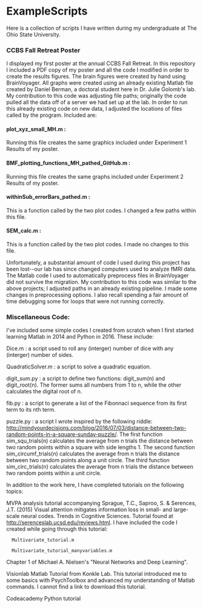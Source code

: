 # ExampleScripts
Here is a collection of scripts I have written during my undergraduate at The Ohio State University.

<h3> CCBS Fall Retreat Poster </h3>
I displayed my first poster at the annual CCBS Fall Retreat. In this repository I included a PDF copy of my poster and all the code I modified in order to create the results figures. The brain figures were created by hand using BrainVoyager. All graphs were created using an already existing Matlab file created by Daniel Berman, a doctoral student here in Dr. Julie Golomb's lab. My contribution to this code was adjusting file paths; originally the code pulled all the data off of a server we had set up at the lab. In order to run this already existing code on new data, I adjusted the locations of files called by the program. Included are:

   <h4>plot_xyz_small_MH.m : </h4>
   Running this file creates the same graphics included under Experiment 1 Results of my poster. 

   <h4>BMF_plotting_functions_MH_pathed_GitHub.m : </h4>
   Running this file creates the same graphs included under Experiment 2 Results of my poster. 

   <h4>withinSub_errorBars_pathed.m : </h4>
   This is a function called by the two plot codes. I changed a few paths within this file. 

   <h4>SEM_calc.m : </h4>
   This is a function called by the two plot codes. I made no changes to this file. 

Unfortunately, a substantial amount of code I used during this project has been lost--our lab has since changed computers used to analyze fMRI data. The Matlab code I used to automatically preprocess files in BrainVoyager did not survive the migration. My contribution to this code was similar to the above projects; I adjusted paths in an already existing pipeline. I made some changes in preprocessing options. I also recall spending a fair amount of time debugging some for loops that were not running correctly. 

<h3>Miscellaneous Code:</h3> 
I've included some simple codes I created from scratch when I first started learning Matlab in 2014 and Python in 2016. These include: 

   Dice.m : a script used to roll any (interger) number of dice with any (interger) number of sides. 

   QuadraticSolver.m : a script to solve a quadratic equation. 

   digit_sum.py : a script to define two functions: digit_sum(n) and digit_root(n). The former sums all numbers from 1 to n, while the other calculates the digital root of n. 

   fib.py : a script to generate a list of the Fibonnaci sequence from its first term to its nth term. 

   puzzle.py : a script I wrote inspired by the following riddle: http://mindyourdecisions.com/blog/2016/07/03/distance-between-two-random-points-in-a-square-sunday-puzzle/. The first function sim_squ_trials(n) calculates the average from n trials the distance between two random points within a square with side lengths 1. The second function sim_circumf_trials(n) calculates the average from n trials the distance between two random points along a unit circle. The third function sim_circ_trials(n) calculates the average from n trials the distance between two random points within a unit circle. 

In addition to the work here, I have completed tutorials on the following topics:
   
   MVPA analysis tutorial accompanying Sprague, T.C., Saproo, S. & Serences, J.T. (2015) Visual attention mitigates information loss in small- and large-scale neural codes. Trends in Cognitive Sciences. Tutorial found at http://serenceslab.ucsd.edu/reviews.html. I have included the code I created while going through this tutorial:
      
      Multivariate_tutorial.m
      
      Multivariate_tutorial_manyvariables.m
   
   Chapter 1 of Michael A. Nielsen's "Neural Networks and Deep Learning". 
   
   Visionlab Matlab Tutorial from Konkle Lab. This tutorial introduced me to some basics with PsychToolbox and advanced my understanding of Matlab commands. I cannot find a link to download this tutorial. 
   
   Codeacademy Python tutorial
